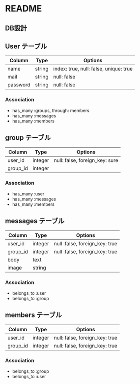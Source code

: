 # README

## DB設計

## User テーブル
| Column | Type | Options |
| ---------- | ------- | ----------- |
| name | string | index: true, null: false, unique: true |
| mail | string | null: false |
| password | string | null: false |

### Association
- has_many :groups, through: members
- has_many :messages
- has_many :members



## group テーブル
| Column | Type | Options |
| ---------- | ------- | ----------- |
| user_id | integer | null: false, foreign_key: sure |
| group_id | integer | |

### Association
- has_many :user
- has_many :messages
- has_many :members



## messages テーブル
| Column | Type | Options |
| ---------- | ------- | ----------- |
| user_id | integer | null :false, foreign_key: true |
| group_id | integer | null :false, foreign_key: true |
| body | text | |
| image | string | |

### Association
- belongs_to :user
- belongs_to :group



## members テーブル
| Column | Type | Options |
| ---------- | ------- | ----------- |
| user_id | integer | null: false, foreign_key: true |
| group_id | integer | null: false, foreign_key: true |

### Association
- belongs_to :group
- belongs_to :user


